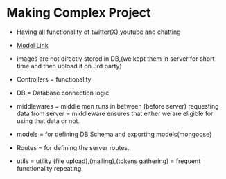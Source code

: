 # Making Complex Project

- Having all functionality of twitter(X),youtube and chatting

- [Model Link](https://github.com/PradeepSahhu/Backend_FullDev/blob/main/project_ERDiagram/diagram-export-30-07-2024-04_21_23.png)

- images are not directly stored in DB,(we kept them in server for short time and then upload it on 3rd party)

- Controllers = functionality
- DB = Database connection logic
- middlewares = middle men runs in between (before server) requesting data from server = middleware ensures that either we are eligible for using that data or not.

- models = for defining DB Schema and exporting models(mongoose)
- Routes = for defining the server routes.
- utils = utility (file upload),(mailing),(tokens gathering) = frequent functionality repeating.
